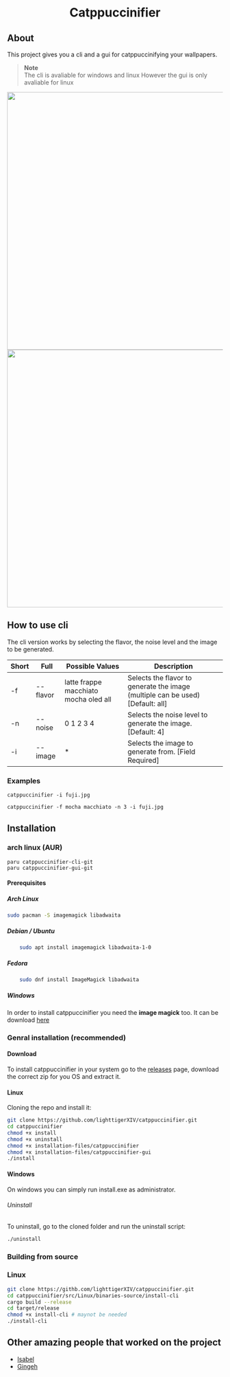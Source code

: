 <h1 align="center">Catppuccinifier</h1>

## About
This project gives you a cli and a gui for catppuccinifying your wallpapers.

> **Note** <br>
> The cli is avaliable for windows and linux
> However the gui is only avaliable for linux

<img src="https://user-images.githubusercontent.com/35658492/229366244-aa61e131-06d1-4f1c-a507-65927cb4cc4a.png" width="600" >

<img src="https://user-images.githubusercontent.com/35658492/232163107-7f8c5d30-1912-4e9d-9a35-1f21b9feef28.png" width="600">


## How to use cli
The cli version works by selecting the flavor, the noise level and the image to be generated.

|Short|Full|Possible Values|Description|
------|----|---------------|-----------|
|-f|--flavor|latte frappe macchiato mocha oled all| Selects the flavor to generate the image (multiple can be used) [Default: all]|
|-n|--noise|0 1 2 3 4| Selects the noise level to generate the image. [Default: 4]|
|-i|--image| * | Selects the image to generate from. [Field Required] |

### Examples
    catppuccinifier -i fuji.jpg

    catppuccinifier -f mocha macchiato -n 3 -i fuji.jpg

## Installation

### arch linux (AUR)
    paru catppuccinifier-cli-git
    paru catppuccinifier-gui-git

#### Prerequisites

##### Arch Linux
```bash
sudo pacman -S imagemagick libadwaita
```
##### Debian / Ubuntu
```bash
    sudo apt install imagemagick libadwaita-1-0
```
##### Fedora
```bash
    sudo dnf install ImageMagick libadwaita
```
##### Windows
In order to install catppuccinifier you need the **image magick** too. It can be download [here](https://imagemagick.org/script/download.php#windows)

### Genral installation (recommended)
#### Download
To install catppuccinifier in your system go to the [releases](https://github.com/lighttigerXIV/catppuccinifier/releases) page, download the correct zip for you OS and extract it.

#### Linux

Cloning the repo and install it:
```bash
git clone https://github.com/lighttigerXIV/catppuccinifier.git
cd catppuccinifier
chmod +x install
chmod +x uninstall
chmod +x installation-files/catppuccinifier
chmod +x installation-files/catppuccinifier-gui
./install
```
#### Windows
On windows you can simply run install.exe as administrator.

###### Uninstall
To uninstall, go to the cloned folder and run the uninstall script:
```bash
./uninstall
```

### Building from source

### Linux
```bash
git clone https://githb.com/lighttigerXIV/catppuccinifier.git
cd catppuccinifier/src/Linux/binaries-source/install-cli
cargo build --release
cd target/release
chmod +x install-cli # maynot be needed
./install-cli
```

## Other amazing people that worked on the project
- [Isabel](https://github.com/isabelroses)
- [Gingeh](https://github.com/Gingeh)
